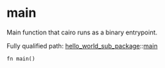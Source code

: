 # main

Main function that cairo runs as a binary entrypoint.

Fully qualified path: [hello_world_sub_package](./hello_world_sub_package.md)::[main](./hello_world_sub_package-main.md)

<pre><code class="language-rust">fn main()</code></pre>

